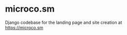 microco.sm
==========

Django codebase for the landing page and site creation at https://microco.sm
